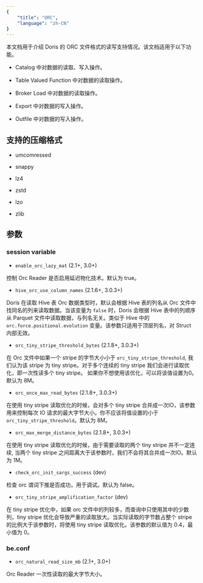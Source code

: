 ```yaml
---
{
    "title": "ORC",
    "language": "zh-CN"
}
---
```


<!--
Licensed to the Apache Software Foundation (ASF) under one
or more contributor license agreements.  See the NOTICE file
distributed with this work for additional information
regarding copyright ownership.  The ASF licenses this file
to you under the Apache License, Version 2.0 (the
"License"); you may not use this file except in compliance
with the License.  You may obtain a copy of the License at

  http://www.apache.org/licenses/LICENSE-2.0

Unless required by applicable law or agreed to in writing,
software distributed under the License is distributed on an
"AS IS" BASIS, WITHOUT WARRANTIES OR CONDITIONS OF ANY
KIND, either express or implied.  See the License for the
specific language governing permissions and limitations
under the License.
-->


本文档用于介绍 Doris 的 ORC 文件格式的读写支持情况。该文档适用于以下功能。

* Catalog 中对数据的读取、写入操作。

* Table Valued Function 中对数据的读取操作。

* Broker Load 中对数据的读取操作。

* Export 中对数据的写入操作。

* Outfile 中对数据的写入操作。

## 支持的压缩格式

* umcomressed

* snappy

* lz4

* zstd

* lzo

* zlib

## 参数

### session variable

* `enable_orc_lazy_mat` (2.1+, 3.0+)

控制 Orc Reader 是否启用延迟物化技术。默认为 true。

* `hive_orc_use_column_names` (2.1.6+, 3.0.3+)

Doris 在读取 Hive 表 Orc 数据类型时，默认会根据 Hive 表的列名从 Orc 文件中找同名的列来读取数据。当该变量为 `false` 时，Doris 会根据 Hive 表中的列顺序从 Parquet 文件中读取数据，与列名无关。类似于 Hive 中的 `orc.force.positional.evolution` 变量。该参数只适用于顶层列名，对 Struct 内部无效。

* `orc_tiny_stripe_threshold_bytes` (2.1.8+, 3.0.3+) 

在 Orc 文件中如果一个 stripe 的字节大小小于 `orc_tiny_stripe_threshold`, 我们认为该 stripe 为 tiny stripe。对于多个连续的 tiny stripe 我们会进行读取优化，即一次性读多个 tiny stripe。 如果你不想使用该优化，可以将该值设置为0。默认为 8M。

* `orc_once_max_read_bytes` (2.1.8+, 3.0.3+) 

在使用 tiny stripe 读取优化的时候，会对多个 tiny stripe 合并成一次IO，该参数用来控制每次 IO 请求的最大字节大小。你不应该将值设置的小于 `orc_tiny_stripe_threshold`。默认为 8M。

* `orc_max_merge_distance_bytes` (2.1.8+, 3.0.3+) 

在使用 tiny stripe 读取优化的时候，由于需要读取的两个 tiny stripe 并不一定连续, 当两个 tiny stripe 之间距离大于该参数时，我们不会将其合并成一次IO。默认为 1M。

* `check_orc_init_sargs_success` (dev)

检查 orc 谓词下推是否成功，用于调试。默认为 false。

* `orc_tiny_stripe_amplification_factor` (dev)

在 tiny stripe 优化中，如果 orc 文件中的列较多，而查询中只使用其中的少数列，tiny stripe 优化会导致严重的读取放大。当实际读取的字节数占整个 stripe 的比例大于该参数时，将使用 tiny stripe 读取优化。该参数的默认值为 0.4，最小值为 0。

### be.conf

* `orc_natural_read_size_mb` (2.1+, 3.0+)

Orc Reader 一次性读取的最大字节大小。
